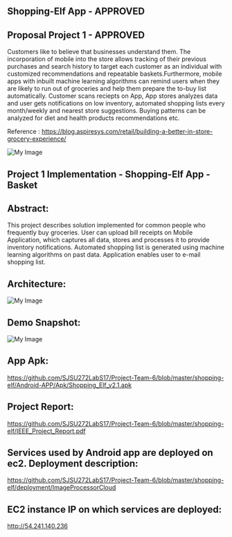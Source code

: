 
## Shopping-Elf App - APPROVED
## Proposal Project 1 - APPROVED
Customers like to believe that businesses understand them. The incorporation of mobile into the store allows tracking of their previous purchases and search history to target each customer as an individual with customized recommendations and repeatable baskets.Furthermore, mobile apps with inbuilt machine learning algorithms can remind users when they are likely to run out of groceries and help them prepare the to-buy list automatically.
Customer scans reciepts on App, App stores analyzes data and user gets notifications on low inventory, automated shopping lists every month/weekly and nearest store suggestions. Buying patterns can be analyzed for diet and health products recommendations etc.
 
Reference : https://blog.aspiresys.com/retail/building-a-better-in-store-grocery-experience/ 
 
![My Image](https://github.com/SJSU272LabS17/Project-Team-6/blob/master/Prestore.png)

## Project 1 Implementation - Shopping-Elf App - Basket

## Abstract: 

This project describes solution implemented for common people who frequently buy groceries. User can upload bill receipts on
Mobile Application, which captures all data, stores and processes it to provide inventory notifications. Automated shopping list is generated using machine learning algorithms on past data. Application enables user to e-mail shopping list.


## Architecture:

![My Image](https://github.com/SJSU272LabS17/Project-Team-6/blob/master/shopping-elf/architecture.jpeg)


## Demo Snapshot:

![My Image](https://github.com/SJSU272LabS17/Project-Team-6/blob/master/BasketApp.gif)


## App Apk: 
https://github.com/SJSU272LabS17/Project-Team-6/blob/master/shopping-elf/Android-APP/Apk/Shopping_Elf_v2.1.apk


## Project Report:
https://github.com/SJSU272LabS17/Project-Team-6/blob/master/shopping-elf/IEEE_Project_Report.pdf


## Services used by Android app are deployed on ec2. Deployment description:
https://github.com/SJSU272LabS17/Project-Team-6/blob/master/shopping-elf/deployment/ImageProcessorCloud


## EC2 instance IP on which services are deployed:
http://54.241.140.236
